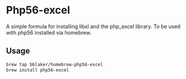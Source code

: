 # Php56-excel

A simple formula for installing libxl and the php_excel library.  To be used with php56 installed via homebrew.

## Usage

```sh
brew tap bblaker/homebrew-php56-excel
brew install php56-excel
```
